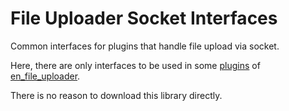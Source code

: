 # File Uploader Socket Interfaces

Common interfaces for plugins that handle file upload via socket.

Here, there are only interfaces to be used in some [plugins](https://github.com/MattiaPispisa/file_uploader/tree/main/plugins) of [en_file_uploader](https://pub.dev/packages/en_file_uploader).

There is no reason to download this library directly.
